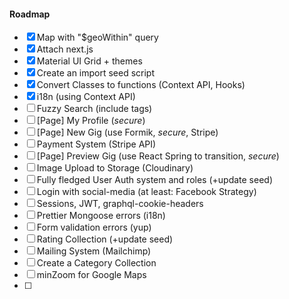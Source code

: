 #### Roadmap

- [x] Map with "\$geoWithin" query
- [x] Attach next.js
- [x] Material UI Grid + themes
- [x] Create an import seed script
- [x] Convert Classes to functions (Context API, Hooks)
- [x] i18n (using Context API)
- [ ] Fuzzy Search (include tags)
- [ ] [Page] My Profile (_secure_)
- [ ] [Page] New Gig (use Formik, _secure_, Stripe)
- [ ] Payment System (Stripe API)
- [ ] [Page] Preview Gig (use React Spring to transition, _secure_)
- [ ] Image Upload to Storage (Cloudinary)
- [ ] Fully fledged User Auth system and roles (+update seed)
- [ ] Login with social-media (at least: Facebook Strategy)
- [ ] Sessions, JWT, graphql-cookie-headers
- [ ] Prettier Mongoose errors (i18n)
- [ ] Form validation errors (yup)
- [ ] Rating Collection (+update seed)
- [ ] Mailing System (Mailchimp)
- [ ] Create a Category Collection
- [ ] minZoom for Google Maps
- [ ]
